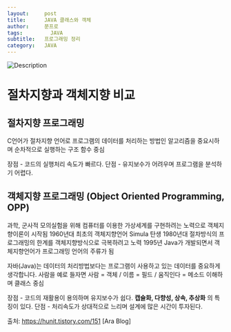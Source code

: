 ```yaml
---
layout:     post
title:      JAVA 클래스와 객체
author:     쭌프로
tags: 		  JAVA
subtitle:   프로그래밍 정리
category:   JAVA
---
```

<!-- Start Writing Below in Markdown -->

![Description](https://alalstjr.github.io/jjunpro.github.io/img/java_bg.png)

# 절차지향과 객체지향 비교

## 절차지향 프로그래밍

C언어가 절차지향 언어로 프로그램의 데이터를 처리하는 방법인 알고리즘을 중요시하며 순차적으로 실행하는 구조 함수 중심

장점 - 코드의 실행처리 속도가 빠르다.
단점 - 유지보수가 어려우며 프로그램을 분석하기 어렵다.

## 객체지향 프로그래밍 (Object Oriented Programming, OPP)

과학, 군사적 모의실험을 위해 컴퓨터를 이용한 가상세계를 구현하려는 노력으로 객체지향이론이 시작됨
1960년대 최초의 객체지향언어 Simula 탄생
1980년대 절차방식의 프로그래밍의 한계를 객체지향방식으로 극복하려고 노력
1995년 Java가 개발되면서 객체지향언어가 프로그래밍 언어의 주류가 됨

자바(Java)는 데이터의 처리방법보다는 프로그램이 사용하고 있는 데이터를 중요하게 생각합니다.
사람을 예로 들자면 사람 = 객체 / 이름 = 필드 / 움직인다 = 메소드 이해하며 클래스 중심

장점 - 코드의 재활용이 용의하며 유지보수가 쉽다. <b>캡슐화, 다향성, 상속, 추상화</b> 의 특징이 있다.
단점 - 처리속도가 상대적으로 느리며 설계에 많은 시간이 투자된다.

출처: https://hunit.tistory.com/151 [Ara Blog]
